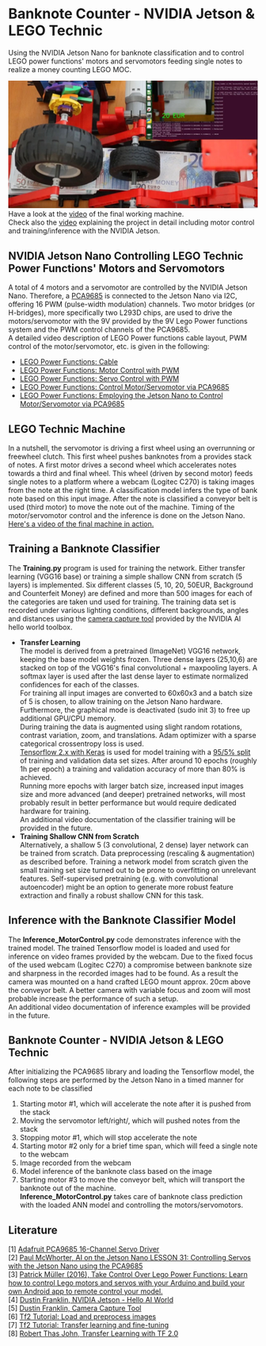 # Banknote Counter - NVIDIA Jetson & LEGO Technic 
Using the NVIDIA Jetson Nano for banknote classification and to control LEGO power functions' motors and servomotors feeding single notes to realize a money counting LEGO MOC.

[<img src="./readme_images/MachineRun.JPG">](https://youtu.be/MnLnOKctatg)
Have a look at the [video](https://youtu.be/MnLnOKctatg) of the final working machine.<br>
Check also the [video](https://youtu.be/MnLnOKctatg) explaining the project in detail including motor control and training/inference with the NVIDIA Jetson.

## NVIDIA Jetson Nano Controlling LEGO Technic Power Functions' Motors and Servomotors
A total of 4 motors and a servomotor are controlled by the NVIDIA Jetson Nano. Therefore, a [PCA9685](https://learn.adafruit.com/16-channel-pwm-servo-driver?view=all) is connected to the Jetson Nano via I2C, offering 16 PWM (pulse-width modulation) channels. Two motor bridges (or H-bridges), more specifically two L293D chips, are used to drive the motors/servomotor with the 9V provided by the 9V Lego Power functions system and the PWM control channels of the PCA9685. <br>
A detailed video description of LEGO Power functions cable layout, PWM control of the motor/servomotor, etc. is given in the following:
- [LEGO Power Functions: Cable](https://youtu.be/tz1G_6vbO7Q)
- [LEGO Power Functions: Motor Control with PWM](https://youtu.be/gAPn_Jquxaw)
- [LEGO Power Functions: Servo Control with PWM](https://youtu.be/go4wQMvq7KU)
- [LEGO Power Functions: Control Motor/Servomotor via PCA9685](https://youtu.be/trT_Crm-CWE)
- [LEGO Power Functions: Employing the Jetson Nano to Control Motor/Servomotor via PCA9685](https://youtu.be/D2gSvXo0qT8)

## LEGO Technic Machine
In a nutshell, the servomotor is driving a first wheel using an overrunning or freewheel clutch. This first wheel pushes banknotes from a provides stack of notes. A first motor drives a second wheel which accelerates notes towards a third and final wheel. This wheel (driven by second motor) feeds single notes to a platform where a webcam (Logitec C270) is taking images from the note at the right time. A classification model infers the type of bank note based on this input image. After the note is classified a conveyor belt is used (third motor) to move the note out of the machine. Timing of the motor/servomotor control and the inference is done on the Jetson Nano. [Here's a video of the final machine in action.](https://youtu.be/MnLnOKctatg)

## Training a Banknote Classifier
The **Training.py** program is used for training the network. Either transfer learning (VGG16 base) or training a simple shallow CNN from scratch (5 layers) is implemented.
Six different classes (5, 10, 20, 50EUR, Background and Counterfeit Money) are defined and more than 500 images for each of the categories are taken und used for training. 
The training data set is recorded under various lighting conditions, different backgrounds, angles and distances using the [camera capture tool](https://github.com/dusty-nv/jetson-inference/blob/master/docs/pytorch-collect.md) provided by the NVIDIA AI hello world toolbox. <br>
- **Transfer Learning**<br>
The model is derived from a pretrained (ImageNet) VGG16 network, keeping the base model weights frozen.
Three dense layers (25,10,6) are stacked on top of the VGG16's final convolutional + maxpooling layers. 
A softmax layer is used after the last dense layer to estimate normalized confidences for each of the classes. <br>
For training all input images are converted to 60x60x3 and a batch size of 5 is chosen, to allow training on the Jetson Nano hardware. Furthermore, the graphical mode is deactivated (sudo init 3) to free up additional GPU/CPU memory. <br>
During training the data is augmented using slight random rotations, contrast variation, zoom, and translations. Adam optimizer with a sparse categorical crossentropy loss is used.<br> 
[Tensorflow 2.x with Keras](https://www.tensorflow.org/tutorials/images/transfer_learning) is used for model training with a [95/5% split](https://www.tensorflow.org/tutorials/load_data/images) of training and validation data set sizes. 
After around 10 epochs (roughly 1h per epoch) a training and validation accuracy of more than 80% is achieved. <br>
Running more epochs with larger batch size, increased input images size and more advanced (and deeper) pretrained networks, will most probably result in better performance but would require dedicated hardware for training. <br>
An additional video documentation of the classifier training will be provided in the future. 
- **Training Shallow CNN from Scratch**<br>
Alternatively, a shallow 5 (3 convolutional, 2 dense) layer network can be trained from scratch. Data preprocessing (rescaling & augmentation) as described before.
Training a network model from scratch given the small training set size turned out to be prone to overfitting on unrelevant features. Self-supervised pretraining (e.g. with convolutional autoencoder) might be an option to generate more robust feature extraction and finally a robust shallow CNN for this task. 

## Inference with the Banknote Classifier Model
The **Inference_MotorControl.py** code demonstrates inference with the trained model.
The trained Tensorflow model is loaded and used for inference on video frames provided by the webcam. Due to the fixed focus of the used webcam (Logitec C270) a compromise between banknote size and sharpness in the recorded images had to be found. As a result the camera was mounted on a hand crafted LEGO mount approx. 20cm above the conveyor belt. A better camera with variable focus and zoom will most probable increase the performance of such a setup.<br>
An additional video documentation of inference examples will be provided in the future. 

## Banknote Counter - NVIDIA Jetson & LEGO Technic 
After initializing the PCA9685 library and loading the Tensorflow model, the following steps are performed by the Jetson Nano in a timed manner for each note to be classified
1) Starting motor #1, which will accelerate the note after it is pushed from the stack
2) Moving the servomotor left/right/, which will pushed notes from the stack 
3) Stopping motor #1, which will stop accelerate the note
4) Starting motor #2 only for a brief time span, which will feed a single note to the webcam
5) Image recorded from the webcam
6) Model inference of the banknote class based on the image 
7) Starting motor #3 to move the conveyor belt, which will transport the banknote out of the machine. <br>
**Inference_MotorControl.py** takes care of banknote class prediction with the loaded ANN model and controlling the motors/servomotors. 

## Literature
[1] [Adafruit PCA9685 16-Channel Servo Driver](https://learn.adafruit.com/16-channel-pwm-servo-driver?view=all)<br>
[2] [Paul McWhorter, AI on the Jetson Nano LESSON 31: Controlling Servos with the Jetson Nano using the PCA9685](https://youtu.be/8YKAtpPSEOk)<br>
[3] [Patrick Müller (2016), Take Control Over Lego Power Functions: Learn how to control Lego motors and servos with your Arduino and build your own Android app to remote control your model.](https://create.arduino.cc/projecthub/Notthemarsian/take-control-over-lego-power-functions-ee0bfa)<br>
[4] [Dustin Franklin, NVIDIA Jetson - Hello AI World](https://github.com/dusty-nv/jetson-inference)<br>
[5] [Dustin Franklin, Camera Capture Tool](https://github.com/dusty-nv/jetson-inference/blob/master/docs/pytorch-collect.md)<br>
[6] [Tf2 Tutorial: Load and preprocess images](https://www.tensorflow.org/tutorials/load_data/images)<br>
[7] [Tf2 Tutorial: Transfer learning and fine-tuning](https://www.tensorflow.org/tutorials/images/transfer_learning) <br>
[8] [Robert Thas John, Transfer Learning with TF 2.0](https://towardsdatascience.com/transfer-learning-with-tf-2-0-ff960901046d)<br>
